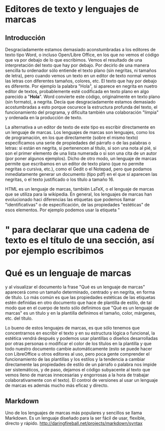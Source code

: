 # Editores de texto y lenguajes de marcas

## Introducción

Desgraciadamente estamos demasiado aconstumbradas a los editores de texto tipo Word, o incluso Open/Libre Office, en los que no vemos el código que va por debajo de lo que escribimos. Vemos el resultado de una interpretación del texto que hay por debajo. Por decirlo de una manera sencilla tu ordenador sólo entiende el texto plano (sin negritas, ni tamaños de letra), pero cuando vemos un texto en un editor de texto normal vemos las letras con diferentes tamaños, colores, etc. El texto que hay por debajo es diferente. Por ejemplo la palabra "Hola", si aparece en negrita en nuetro editor de textos, probablemente esté codificada en texto plano en algo parecido a "<strong>Hola</strong>". Word convierte este código, originalmente en texto plano (sin formato), a negrita. Decía que desgraciadamente estamos demasiado acostumbradas a esto porque oscurece la estructura profunda del texto, el funcionamiento del programa, y dificulta también una colaboración "limpia" y ordenada en la producción de texto.

La alternativa a un editor de texto de este tipo es escribir directamente en un lenguaje de marcas. Los lenguajes de marcas son lenguajes, como los de programación, en los que directamente (sobre el mismo texto) especificamos una serie de propiedades del párrafo o de las palabras o letras: si están en negrita, si pertenencen al título, si son una nota al pié, si son el primer elemento de una lista numerada o si son una cita de un autor (por poner algunos ejemplos). Dicho de otro modo, un lenguaje de marcas permite que escribamos en un editor de texto plano (que no permite negritas o cursiva, etc.), como el Gedit o el Notepad, pero que podamos inmediatamente generar un documento (tipo pdf) en el que sí aparecen las negritas, o el texto justificado o los título a tamaño 16. 

HTML es un lenguaje de marcas, también LaTeX, o el lenguaje de marcas que se utiliza para la wikipedia. En general, los lenguajes de marcas han evolucionado haci diferencias las etiquetas que podemos llamar "identificativas" o de especificación, de las propiedades "estéticas" de esos elementos. Por ejemplo podemos usar la etiqueta "<h1>" para declarar que una cadena de texto es el título de una sección, así por ejemplo escribimos <h1>Qué es un lenguaje de marcas</h1> y al visualizar el documento la frase "Qué es un lenguaje de marcas" aparecerá como un tamaño determinado, centrado y en negrita, en forma de título. Lo más común es que las propiedades estéticas de las etiquetas estén definidas en otro documento que hace de plantilla de estilo, de tal modo que en el cuerpo de texto sólo definimos que "Qué es un lenguaje de marcas" es un título y en la plantilla definimos el tamaño, color, márgenes, etc. del título.

Lo bueno de estos lenguajes de marcas, es que sólo tenemos que concentrarnos en escribir el texto y en su estructura lógica o funcional, la estética vendrá después y podemos usar plantillas o diseños desarrolladas por otras personas o modificar el color de los títulos en la plantilla y que todo nuestro documento cambie automáticamente (esto se puede hacer con LibreOffice u otros editores al uso, pero poca gente comprender el funcionamiento de las plantillas y los estilos y la tendencia a cambiar directamente las propiedades de estilo de un párrafo o palabra nos impide ser sistemáticos, y de paso, dejamos el código subyacente al texto que vemos lleno de marcas innecesarias y engorrosas a la hora de trabajar colaborativamente con el texto). El control de versiones al usar un lenguaje de marcas es además mucho más eficaz y directo.

## Markdown 

Uno de los lenguajes de marcas más populares y sencillos se llama Markdown. Es un lenguaje diseñado para la ser fácil de usar, flexible, directo y rápido. http://daringfireball.net/projects/markdown/syntax

